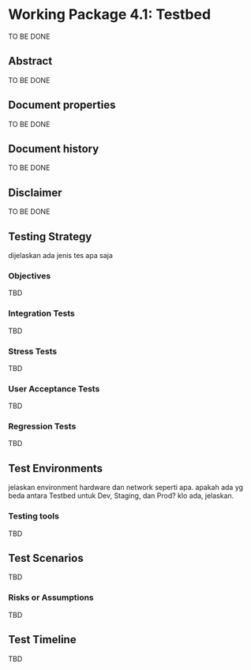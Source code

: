 # Working Package 4.1: Testbed

TO BE DONE

## Abstract

TO BE DONE

## Document properties

TO BE DONE

## Document history

TO BE DONE

## Disclaimer

TO BE DONE

## Testing Strategy
dijelaskan ada jenis tes apa saja

### Objectives
TBD

### Integration Tests
TBD

### Stress Tests
TBD

### User Acceptance Tests
TBD

### Regression Tests
TBD

## Test Environments
jelaskan environment hardware dan network seperti apa.
apakah ada yg beda antara Testbed untuk Dev, Staging, dan Prod? klo ada, jelaskan.

### Testing tools
TBD

## Test Scenarios
TBD

### Risks or Assumptions
TBD

## Test Timeline
TBD
